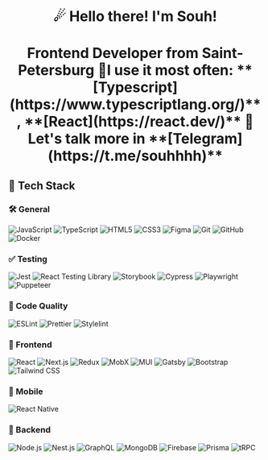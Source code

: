 <h1 align="center">☄  Hello there! I'm Souh!</h1>

<h1 align="center">Frontend Developer from Saint-Petersburg
🔮I use it most often: **[Typescript](https://www.typescriptlang.org/)**, **[React](https://react.dev/)**
🌌Let's talk more in **[Telegram](https://t.me/souhhhh)**</h1>

 
## 🚀 Tech Stack

### 🛠️ General
![JavaScript](https://img.shields.io/badge/-JavaScript-F7DF1E?logo=javascript&logoColor=000)
![TypeScript](https://img.shields.io/badge/-TypeScript-3178C6?logo=typescript&logoColor=fff)
![HTML5](https://img.shields.io/badge/-HTML5-E34F26?logo=html5&logoColor=fff)
![CSS3](https://img.shields.io/badge/-CSS3-1572B6?logo=css3&logoColor=fff)
![Figma](https://img.shields.io/badge/-Figma-F24E1E?logo=figma&logoColor=fff)
![Git](https://img.shields.io/badge/-Git-F05032?logo=git&logoColor=fff)
![GitHub](https://img.shields.io/badge/-GitHub-181717?logo=github&logoColor=fff)
![Docker](https://img.shields.io/badge/-Docker-2496ED?logo=docker&logoColor=fff)

### ✅ Testing
![Jest](https://img.shields.io/badge/-Jest-C21325?logo=jest&logoColor=fff)
![React Testing Library](https://img.shields.io/badge/-React%20Testing%20Library-E33332?logo=testing-library&logoColor=fff)
![Storybook](https://img.shields.io/badge/-Storybook-FF4785?logo=storybook&logoColor=fff)
![Cypress](https://img.shields.io/badge/-Cypress-17202C?logo=cypress&logoColor=fff)
![Playwright](https://img.shields.io/badge/-Playwright-2EAD33?logo=playwright&logoColor=fff)
![Puppeteer](https://img.shields.io/badge/-Puppeteer-40B5A4?logo=puppeteer&logoColor=fff)

### 🧹 Code Quality
![ESLint](https://img.shields.io/badge/-ESLint-4B32C3?logo=eslint&logoColor=fff)
![Prettier](https://img.shields.io/badge/-Prettier-F7B93E?logo=prettier&logoColor=fff)
![Stylelint](https://img.shields.io/badge/-Stylelint-263238?logo=stylelint&logoColor=fff)

### 🎨 Frontend
![React](https://img.shields.io/badge/-React-61DAFB?logo=react&logoColor=fff)
![Next.js](https://img.shields.io/badge/-Next.js-000000?logo=next.js&logoColor=fff)
![Redux](https://img.shields.io/badge/-Redux-764ABC?logo=redux&logoColor=fff)
![MobX](https://img.shields.io/badge/-MobX-FF9955?logo=mobx&logoColor=fff)
![MUI](https://img.shields.io/badge/-MUI-007FFF?logo=mui&logoColor=fff)
![Gatsby](https://img.shields.io/badge/-Gatsby-663399?logo=gatsby&logoColor=fff)
![Bootstrap](https://img.shields.io/badge/-Bootstrap-7952B3?logo=bootstrap&logoColor=fff)
![Tailwind CSS](https://img.shields.io/badge/-Tailwind%20CSS-06B6D4?logo=tailwindcss&logoColor=fff)

### 📱 Mobile
![React Native](https://img.shields.io/badge/-React%20Native-61DAFB?logo=react&logoColor=fff)

### 🔧 Backend
![Node.js](https://img.shields.io/badge/-Node.js-339933?logo=node.js&logoColor=fff)
![Nest.js](https://img.shields.io/badge/-Nest.js-E0234E?logo=nestjs&logoColor=fff)
![GraphQL](https://img.shields.io/badge/-GraphQL-E10098?logo=graphql&logoColor=fff)
![MongoDB](https://img.shields.io/badge/-MongoDB-47A248?logo=mongodb&logoColor=fff)
![Firebase](https://img.shields.io/badge/-Firebase-FFCA28?logo=firebase&logoColor=fff)
![Prisma](https://img.shields.io/badge/-Prisma-2D3748?logo=prisma&logoColor=fff)
![tRPC](https://img.shields.io/badge/-tRPC-2596BE?logo=trpc&logoColor=fff)
